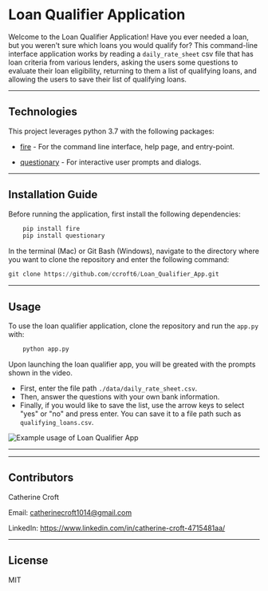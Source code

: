 # Loan Qualifier Application 

Welcome to the Loan Qualifier Application! Have you ever needed a loan, but you weren't sure which loans you would qualify for? This command-line interface application works by reading a `daily_rate_sheet` csv file that has loan criteria from various lenders, asking the users some questions to evaluate their loan eligibility, returning to them a list of qualifying loans, and allowing the users to save their list of qualifying loans. 

---

## Technologies

This project leverages python 3.7 with the following packages:

* [fire](https://github.com/google/python-fire) - For the command line interface, help page, and entry-point.

* [questionary](https://github.com/tmbo/questionary) - For interactive user prompts and dialogs.

---

## Installation Guide
Before running the application, first install the following dependencies:
```python
    pip install fire
    pip install questionary
```


In the terminal (Mac) or Git Bash (Windows), navigate to the directory where you want to clone the repository and enter the following command:
```python
git clone https://github.com/ccroft6/Loan_Qualifier_App.git
```

---

## Usage

To use the loan qualifier application, clone the repository and run the `app.py` with:
```python
    python app.py
```

Upon launching the loan qualifier app, you will be greated with the prompts shown in the video. 
* First, enter the file path `./data/daily_rate_sheet.csv`.
* Then, answer the questions with your own bank information.
* Finally, if you would like to save the list, use the arrow keys to select "yes" or "no" and press enter. You can save it to a file path such as `qualifying_loans.csv`.


![Example usage of Loan Qualifier App](loan_qualifier_example.gif)

---
---

## Contributors

Catherine Croft

Email: catherinecroft1014@gmail.com

LinkedIn: https://www.linkedin.com/in/catherine-croft-4715481aa/

---

## License

MIT
